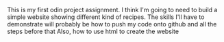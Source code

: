 This is my first odin project assignment. 
I think I'm going to need to build a simple website showing different kind of recipes. 
The skills I'll have to demonstrate will probably be how to push my code onto github and all the steps before that
Also, how to use html to create the website